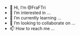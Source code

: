 - 👋 Hi, I’m @FraFTri
- 👀 I’m interested in ...
- 🌱 I’m currently learning ...
- 💞️ I’m looking to collaborate on ...
- 📫 How to reach me ...

<!---
FraFTri/FraFTri is a ✨ special ✨ repository because its `README.md` (this file) appears on your GitHub profile.
You can click the Preview link to take a look at your changes.
--->
